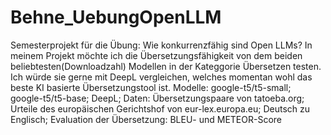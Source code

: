# Behne_UebungOpenLLM
Semesterprojekt für die Übung: Wie konkurrenzfähig sind Open LLMs? 
In meinem Projekt möchte ich die Übersetzungsfähigkeit von dem beiden beliebtesten(Downloadzahl) Modellen in der Kateggorie Übersetzen testen. Ich würde sie gerne mit DeepL vergleichen, welches momentan wohl das beste KI basierte Übersetzungstool ist. 
Modelle:   google-t5/t5-small;
           google-t5/t5-base;
           DeepL;
Daten: Übersetzungspaare von tatoeba.org; Urteile des europäischen Gerichtshof von eur-lex.europa.eu; Deutsch zu Englisch;
Evaluation der Übersetzung:  BLEU- und METEOR-Score
